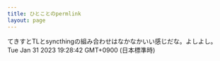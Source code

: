 ```yaml
---
title: ひとことのpermlink
layout: page
---
```

<div class="box" dt="1675160922711">
  てきすとTLとsyncthingの組み合わせはなかなかいい感じだな。よしよし。
  <div class="content is-small">Tue Jan 31 2023 19:28:42 GMT+0900 (日本標準時)</div>
</div>